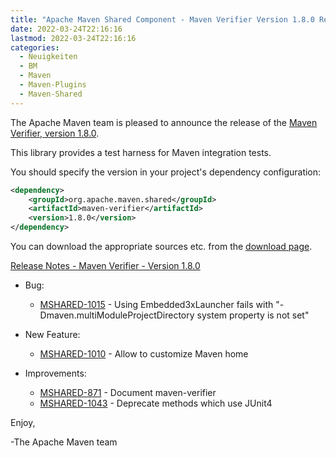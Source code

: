 ```yaml
---
title: "Apache Maven Shared Component - Maven Verifier Version 1.8.0 Released"
date: 2022-03-24T22:16:16
lastmod: 2022-03-24T22:16:16
categories:
  - Neuigkeiten
  - BM
  - Maven
  - Maven-Plugins
  - Maven-Shared
---
```

The Apache Maven team is pleased to announce the release of the 
[Maven Verifier, version 1.8.0](https://maven.apache.org/shared/maven-verifier/).

This library provides a test harness for Maven integration tests.

You should specify the version in your project's dependency configuration:

```xml
<dependency>
    <groupId>org.apache.maven.shared</groupId>
    <artifactId>maven-verifier</artifactId>
    <version>1.8.0</version>
</dependency>
```

You can download the appropriate sources etc. from the [download page][download-page].
 
<!-- more -->

[Release Notes - Maven Verifier - Version 1.8.0][release-notes]

* Bug:
 
  * [MSHARED-1015](https://issues.apache.org/jira/browse/MSHARED-1015) - Using Embedded3xLauncher fails with "-Dmaven.multiModuleProjectDirectory system property is not set"

* New Feature:
 
  * [MSHARED-1010](https://issues.apache.org/jira/browse/MSHARED-1010) - Allow to customize Maven home

* Improvements:
 
  * [MSHARED-871](https://issues.apache.org/jira/browse/MSHARED-871) - Document maven-verifier
  * [MSHARED-1043](https://issues.apache.org/jira/browse/MSHARED-1043) - Deprecate methods which use JUnit4

 
Enjoy,

-The Apache Maven team

[download-page]: https://maven.apache.org/shared/maven-verifier/download.html
[release-notes]: https://issues.apache.org/jira/secure/ReleaseNote.jspa?version=12351428&styleName=Text&projectId=12317922

